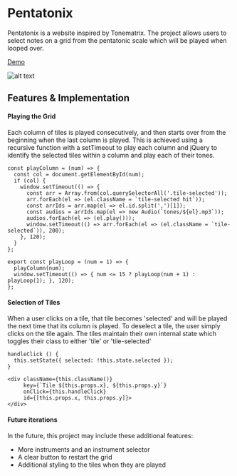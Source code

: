 # Pentatonix

Pentatonix is a website inspired by Tonematrix. The project allows users
to select notes on a grid from the pentatonic scale which will be played
when looped over.

[Demo][demo]

[demo]: https://ryleysill93.github.io/musical_squares/

![alt text](/docs/pentatonix)


## Features & Implementation

#### Playing the Grid

Each column of tiles is played consecutively, and then starts over from
the beginning when the last column is played. This is achieved using a
recursive function with a setTimeout to play each column and jQuery to
identify the selected tiles within a column and play each of their tones.

```
const playColumn = (num) => {
  const col = document.getElementById(num);
  if (col) {
    window.setTimeout(() => {
      const arr = Array.from(col.querySelectorAll('.tile-selected'));
      arr.forEach(el => (el.className = `tile-selected hit`));
      const arrIds = arr.map(el => el.id.split(',')[1]);
      const audios = arrIds.map(el => new Audio(`tones/${el}.mp3`));
      audios.forEach(el => (el.play()));
      window.setTimeout(() => arr.forEach(el => (el.className = `tile-selected`)), 200);
    }, 120);
  }
};

export const playLoop = (num = 1) => {
  playColumn(num);
  window.setTimeout(() => { num <= 15 ? playLoop(num + 1) : playLoop(1); }, 120);
};

```

#### Selection of Tiles

When a user clicks on a tile, that tile becomes 'selected' and will be
played the next time that its column is played. To deselect a tile, the
user simply clicks on the tile again. The tiles maintain their own
internal state which toggles their class to either 'tile' or 'tile-selected'

```
handleClick () {
  this.setState({ selected: !this.state.selected });
}
```

```
<div className={this.className()}
     key={`Tile ${this.props.x}, ${this.props.y}`}
     onClick={this.handleClick}
     id={[this.props.x, this.props.y]}>
</div>
```

#### Future iterations

In the future, this project may include these additional features:

- More instruments and an instrument selector
- A clear button to restart the grid
- Additional styling to the tiles when they are played
